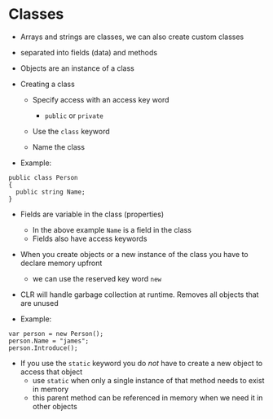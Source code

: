 # Classes

* Arrays and strings are classes, we can also create custom classes

* separated into fields (data) and methods

* Objects are an instance of a class

* Creating a class

  * Specify access with an access key word
    * `public` or `private`

  * Use the `class` keyword

  * Name the class

* Example:

```(C#)
public class Person
{
  public string Name;
}
```

* Fields are variable in the class (properties)
  * In the above example `Name` is a field in the class
  * Fields also have access keywords

* When you create objects or a new instance of the class you have to declare memory upfront
  * we can use the reserved key word `new`

* CLR will handle garbage collection at runtime. Removes all objects that are unused

* Example:

```(C#)
var person = new Person();
person.Name = "james";
person.Introduce();
```

* If you use the `static` keyword you do *not* have to create a new object to access that object
  * use `static` when only a single instance of that method needs to exist in memory
  * this parent method can be referenced in memory when we need it in other objects
